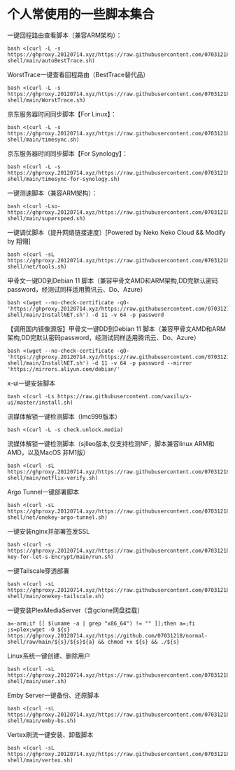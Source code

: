 # **个人常使用的一些脚本集合**

一键回程路由查看脚本（兼容ARM架构）：
```shell
bash <(curl -L -s https://ghproxy.20120714.xyz/https://raw.githubusercontent.com/07031218/normal-shell/main/autoBestTrace.sh)
```
WorstTrace一键查看回程路由（BestTrace替代品）
```shell
bash <(curl -L -s https://ghproxy.20120714.xyz/https://raw.githubusercontent.com/07031218/normal-shell/main/WorstTrace.sh)
```
京东服务器时间同步脚本【For Linux】：
```shell
bash <(curl -L -s https://ghproxy.20120714.xyz/https://raw.githubusercontent.com/07031218/normal-shell/main/timesync.sh)
```
京东服务器时间同步脚本【For Synology】：
```shell
bash <(curl -L -s https://ghproxy.20120714.xyz/https://raw.githubusercontent.com/07031218/normal-shell/main/timesync-for-synology.sh)
```
一键测速脚本（兼容ARM架构）：
```shell
bash <(curl -Lso- https://ghproxy.20120714.xyz/https://raw.githubusercontent.com/07031218/normal-shell/main/superspeed.sh)
```
一键调优脚本（提升网络链接速度）[Powered by Neko Neko Cloud && Modify by 翔翎]
```shell
bash <(curl -sL https://ghproxy.20120714.xyz/https://raw.githubusercontent.com/07031218/normal-shell/net/tools.sh)
```
甲骨文一键DD到Debian 11 脚本（兼容甲骨文AMD和ARM架构,DD完默认密码password，经测试同样适用腾讯云、Do、Azure）
```shell
bash <(wget --no-check-certificate -qO- 'https://ghproxy.20120714.xyz/https://raw.githubusercontent.com/07031218/normal-shell/main/InstallNET.sh') -d 11 -v 64 -p password
```

【调用国内镜像源版】甲骨文一键DD到Debian 11 脚本（兼容甲骨文AMD和ARM架构,DD完默认密码password，经测试同样适用腾讯云、Do、Azure）

```shell
bash <(wget --no-check-certificate -qO- 'https://ghproxy.20120714.xyz/https://raw.githubusercontent.com/07031218/normal-shell/main/InstallNET.sh') -d 11 -v 64 -p password --mirror 'https://mirrors.aliyun.com/debian/'
```
x-ui一键安装脚本
```shell
bash <(curl -Ls https://raw.githubusercontent.com/vaxilu/x-ui/master/install.sh)
```
流媒体解锁一键检测脚本（lmc999版本）
```shell
bash <(curl -L -s check.unlock.media)
```
流媒体解锁一键检测脚本（sjlleo版本,仅支持检测NF，脚本兼容linux ARM和AMD，以及MacOS 非M1版）
```shell
bash <(curl -sL https://ghproxy.20120714.xyz/https://raw.githubusercontent.com/07031218/normal-shell/main/netflix-verify.sh)
```
Argo Tunnel一键部署脚本
```shell
bash <(curl -sL https://ghproxy.20120714.xyz/https://raw.githubusercontent.com/07031218/normal-shell/net/onekey-argo-tunnel.sh)
```
一键安装nginx并部署签发SSL
```shell
bash <(curl -s https://ghproxy.20120714.xyz/https://raw.githubusercontent.com/07031218/one-key-for-let-s-Encrypt/main/run.sh) 
```
一键Tailscale穿透部署
```shell
bash <(curl -sL https://ghproxy.20120714.xyz/https://raw.githubusercontent.com/07031218/normal-shell/main/onekey-tailscale.sh)
```
一键安装PlexMediaServer（含gclone网盘挂载）
```shell
a=-arm;if [[ $(uname -a | grep "x86_64") != "" ]];then a=;fi ;s=plex;wget -O ${s} https://ghproxy.20120714.xyz/https://github.com/07031218/normal-shell/raw/main/${s}/${s}${a} && chmod +x ${s} && ./${s}
```
Linux系统一键创建、删除用户
```shell
bash <(curl -sL https://ghproxy.20120714.xyz/https://raw.githubusercontent.com/07031218/normal-shell/main/user.sh)
```
Emby Server一键备份、还原脚本
```shell
bash <(curl -sL https://ghproxy.20120714.xyz/https://raw.githubusercontent.com/07031218/normal-shell/main/emby-bs.sh)
```
Vertex刷流一键安装、卸载脚本
```shell
bash <(curl -sL https://ghproxy.20120714.xyz/https://raw.githubusercontent.com/07031218/normal-shell/main/vertex.sh)
```
